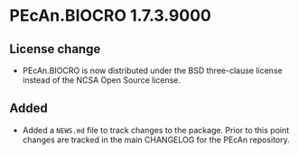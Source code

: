 # PEcAn.BIOCRO 1.7.3.9000

## License change
* PEcAn.BIOCRO is now distributed under the BSD three-clause license instead of the NCSA Open Source license.

## Added
* Added a `NEWS.md` file to track changes to the package. Prior to this point changes are tracked in the main CHANGELOG for the PEcAn repository.
